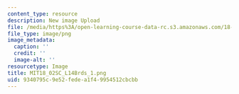 ```yaml
---
content_type: resource
description: New image Upload
file: /media/https%3A/open-learning-course-data-rc.s3.amazonaws.com/18-02sc-multivariable-calculus-fall-2010/9340795c9e52fedea1f49954512cbcbb_MIT18_02SC_L14Brds_1.png
file_type: image/png
image_metadata:
  caption: ''
  credit: ''
  image-alt: ''
resourcetype: Image
title: MIT18_02SC_L14Brds_1.png
uid: 9340795c-9e52-fede-a1f4-9954512cbcbb
---
```

